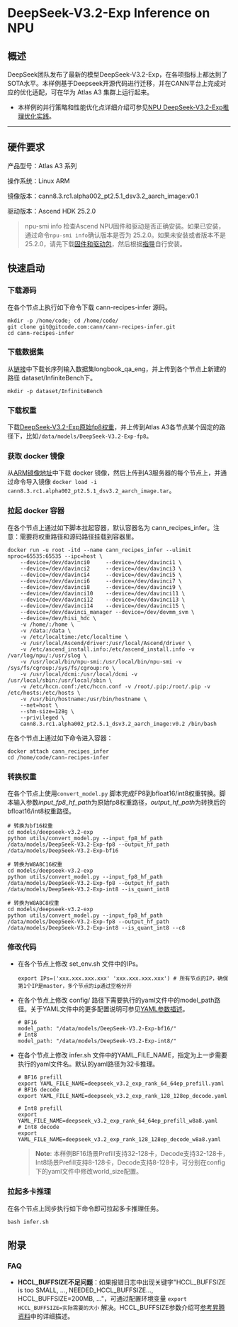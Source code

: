 # DeepSeek-V3.2-Exp Inference on NPU
## 概述
DeepSeek团队发布了最新的模型DeepSeek-V3.2-Exp，在各项指标上都达到了SOTA水平。本样例基于Deepseek开源代码进行迁移，并在CANN平台上完成对应的优化适配，可在华为 Atlas A3 集群上运行起来。

- 本样例的并行策略和性能优化点详细介绍可参见[NPU DeepSeek-V3.2-Exp推理优化实践](../../docs/models/deepseek-v3.2-exp/deepseek_v3.2_exp_inference_guide.md)。

---

## 硬件要求
产品型号：Atlas A3 系列

操作系统：Linux ARM

镜像版本：cann8.3.rc1.alpha002_pt2.5.1_dsv3.2_aarch_image:v0.1

驱动版本：Ascend HDK 25.2.0
> npu-smi info 检查Ascend NPU固件和驱动是否正确安装。如果已安装，通过命令`npu-smi info`确认版本是否为 25.2.0。如果未安装或者版本不是 25.2.0，请先下载[固件和驱动包](https://support.huawei.com/enterprise/zh/ascend-computing/ascend-hdk-pid-252764743/software/264360782?idAbsPath=fixnode01|23710424|251366513|254884019|261408772|252764743)，然后根据[指导](https://hiascend.com/document/redirect/CannCommunityInstSoftware)自行安装。


## 快速启动


### 下载源码

  在各个节点上执行如下命令下载 cann-recipes-infer 源码。
  ```shell
  mkdir -p /home/code; cd /home/code/
  git clone git@gitcode.com:cann/cann-recipes-infer.git
  cd cann-recipes-infer
  ```
### 下载数据集
  从[链接](https://huggingface.co/datasets/xinrongzhang2022/InfiniteBench/blob/main/longbook_qa_eng.jsonl)中下载长序列输入数据集longbook_qa_eng，并上传到各个节点上新建的路径 dataset/InfiniteBench下。
  ```shell
  mkdir -p dataset/InfiniteBench
  ```

### 下载权重

  下载[DeepSeek-V3.2-Exp原始fp8权重](https://huggingface.co/deepseek-ai/DeepSeek-V3.2-Exp)，并上传到Atlas A3各节点某个固定的路径下，比如`/data/models/DeepSeek-V3.2-Exp-fp8`。

### 获取 docker 镜像
  从[ARM镜像地址](https://ascend-cann.obs.cn-north-4.myhuaweicloud.com/cann8.3.rc1.alpha002/pt2.5.1/aarch/ascendc/cann8.3.rc1.alpha002_pt2.5.1_dsv3.2_aarch_image_v0.2.tar)中下载 docker 镜像，然后上传到A3服务器的每个节点上，并通过命令导入镜像 `docker load -i cann8.3.rc1.alpha002_pt2.5.1_dsv3.2_aarch_image.tar`。

### 拉起 docker 容器

  在各个节点上通过如下脚本拉起容器，默认容器名为 cann_recipes_infer。注意：需要将权重路径和源码路径挂载到容器里。
  ```
  docker run -u root -itd --name cann_recipes_infer --ulimit nproc=65535:65535 --ipc=host \
      --device=/dev/davinci0     --device=/dev/davinci1 \
      --device=/dev/davinci2     --device=/dev/davinci3 \
      --device=/dev/davinci4     --device=/dev/davinci5 \
      --device=/dev/davinci6     --device=/dev/davinci7 \
      --device=/dev/davinci8     --device=/dev/davinci9 \
      --device=/dev/davinci10    --device=/dev/davinci11 \
      --device=/dev/davinci12    --device=/dev/davinci13 \
      --device=/dev/davinci14    --device=/dev/davinci15 \
      --device=/dev/davinci_manager --device=/dev/devmm_svm \
      --device=/dev/hisi_hdc \
      -v /home/:/home \
      -v /data:/data \
      -v /etc/localtime:/etc/localtime \
      -v /usr/local/Ascend/driver:/usr/local/Ascend/driver \
      -v /etc/ascend_install.info:/etc/ascend_install.info -v /var/log/npu/:/usr/slog \
      -v /usr/local/bin/npu-smi:/usr/local/bin/npu-smi -v /sys/fs/cgroup:/sys/fs/cgroup:ro \
      -v /usr/local/dcmi:/usr/local/dcmi -v /usr/local/sbin:/usr/local/sbin \
      -v /etc/hccn.conf:/etc/hccn.conf -v /root/.pip:/root/.pip -v /etc/hosts:/etc/hosts \
      -v /usr/bin/hostname:/usr/bin/hostname \
      --net=host \
      --shm-size=128g \
      --privileged \
      cann8.3.rc1.alpha002_pt2.5.1_dsv3.2_aarch_image:v0.2 /bin/bash
  ```
  在各个节点上通过如下命令进入容器：
  ```
  docker attach cann_recipes_infer
  cd /home/code/cann-recipes-infer
  ```

### 转换权重

  在各个节点上使用`convert_model.py` 脚本完成FP8到bfloat16/int8权重转换。脚本输入参数*input_fp8_hf_path*为原始fp8权重路径，*output_hf_path*为转换后的bfloat16/int8权重路径。

  ```
  # 转换为bf16权重
  cd models/deepseek-v3.2-exp
  python utils/convert_model.py --input_fp8_hf_path /data/models/DeepSeek-V3.2-Exp-fp8 --output_hf_path /data/models/DeepSeek-V3.2-Exp-bf16

  # 转换为W8A8C16权重
  cd models/deepseek-v3.2-exp
  python utils/convert_model.py --input_fp8_hf_path /data/models/DeepSeek-V3.2-Exp-fp8 --output_hf_path /data/models/DeepSeek-V3.2-Exp-int8 --is_quant_int8

  # 转换为W8A8C8权重
  cd models/deepseek-v3.2-exp
  python utils/convert_model.py --input_fp8_hf_path /data/models/DeepSeek-V3.2-Exp-fp8 --output_hf_path /data/models/DeepSeek-V3.2-Exp-int8 --is_quant_int8 --c8
  ```

### 修改代码
- 在各个节点上修改 set_env.sh 文件中的IPs。
  ```shell
  export IPs=('xxx.xxx.xxx.xxx' 'xxx.xxx.xxx.xxx') # 所有节点的IP，确保第1个IP是master，多个节点的ip通过空格分开
  ```
- 在各个节点上修改 config/ 路径下需要执行的yaml文件中的model_path路径。关于YAML文件中的更多配置说明可参见[YAML参数描述](./config/README.md)。

  ```
  # BF16
  model_path: "/data/models/DeepSeek-V3.2-Exp-bf16/"
  # Int8
  model_path: "/data/models/DeepSeek-V3.2-Exp-int8/"
  ```

- 在各个节点上修改 infer.sh 文件中的YAML_FILE_NAME，指定为上一步需要执行的yaml文件名。默认的yaml路径为32卡推理。

  ```
  # BF16 prefill
  export YAML_FILE_NAME=deepseek_v3.2_exp_rank_64_64ep_prefill.yaml
  # BF16 decode
  export YAML_FILE_NAME=deepseek_v3.2_exp_rank_128_128ep_decode.yaml

  # Int8 prefill
  export YAML_FILE_NAME=deepseek_v3.2_exp_rank_64_64ep_prefill_w8a8.yaml
  # Int8 decode
  export YAML_FILE_NAME=deepseek_v3.2_exp_rank_128_128ep_decode_w8a8.yaml
  ```

  > **Note**: 本样例BF16场景Prefill支持32-128卡，Decode支持32-128卡，Int8场景Prefill支持8-128卡，Decode支持8-128卡，可分别在config下的yaml文件中修改world_size配置。

### 拉起多卡推理
  在各个节点上同步执行如下命令即可拉起多卡推理任务。
  ```shell
  bash infer.sh
  ```

## 附录
### FAQ
- **HCCL_BUFFSIZE不足问题**：如果报错日志中出现关键字"HCCL_BUFFSIZE is too SMALL, ..., NEEDED_HCCL_BUFFSIZE..., HCCL_BUFFSIZE=200MB, ..."，可通过配置环境变量 `export HCCL_BUFFSIZE=实际需要的大小` 解决。HCCL_BUFFSIZE参数介绍可[参考昇腾资料](https://www.hiascend.com/document/detail/zh/CANNCommunityEdition/83RC1alpha002/maintenref/envvar/envref_07_0080.html)中的详细描述。